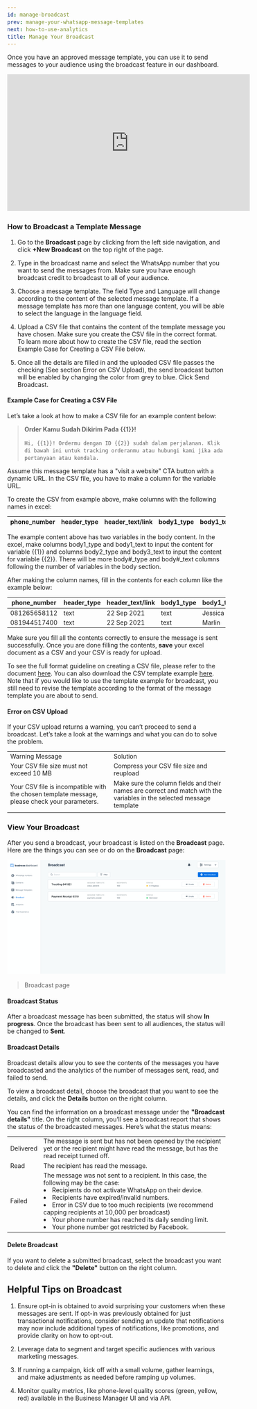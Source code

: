 ```yaml
---
id: manage-broadcast
prev: manage-your-whatsapp-message-templates
next: how-to-use-analytics
title: Manage Your Broadcast
---
```


Once you have an approved message template, you can use it to send messages to your audience using the broadcast feature in our dashboard. 

<iframe width="560" height="315" src="https://www.youtube.com/embed/smbHZW5qsIk" title="YouTube video player" frameborder="0" allow="accelerometer; autoplay; clipboard-write; encrypted-media; gyroscope; picture-in-picture" allowfullscreen></iframe>

### How to Broadcast a Template Message

1. Go to the **Broadcast** page by clicking from the left side navigation, and click **+New Broadcast** on the top right of the page. 

2. Type in the broadcast name and select the WhatsApp number that you want to send the messages from. Make sure you have enough broadcast credit to broadcast to all of your audience.

3. Choose a message template. The field Type and Language will change according to the content of the selected message template. If a message template has more than one language content, you will be able to select the language in the language field.

4. Upload a CSV file that contains the content of the template message you have chosen. Make sure you create the CSV file in the correct format. To learn more about how to create the CSV file, read the section Example Case for Creating a CSV File below.

5. Once all the details are filled in and the uploaded CSV file passes the checking (See section Error on CSV Upload), the send broadcast button will be enabled by changing the color from grey to blue. Click Send Broadcast. 

#### Example Case for Creating a CSV File

Let’s take a look at how to make a CSV file for an example content below:

> <b>Order Kamu Sudah Dikirim Pada {{1}}!</b>
>
> ```Hi, {{1}}! Ordermu dengan ID {{2}} sudah dalam perjalanan. Klik di bawah ini untuk tracking orderanmu atau hubungi kami jika ada pertanyaan atau kendala. ```

Assume this message template has a "visit a website" CTA button with a dynamic URL. In the CSV file, you have to make a column for the variable URL.

To create the CSV from example above, make columns with the following names in excel:


| phone_number | header_type | header_text/link | body1_type | body1_text | body2_type | body2_text | cta_website_variable |
| --- | --- | --- | --- | --- | --- | --- | --- |

The example content above has two variables in the body content. In the excel, make columns body1_type and body1_text to input the content for variable {{1}} and columns body2_type and body3_text to input the content for variable {{2}}. There will be more body#_type and body#_text columns following the number of variables in the body section.

After making the column names, fill in the contents for each column like the example below:


| phone_number | header_type | header_text/link | body1_type | body1_text | body2_type | body2_text | cta_website_variable |
| --- | --- | --- | --- | --- | --- | --- | --- |
| 081265658112 | text | 22 Sep 2021 | text | Jessica | text | 00289 | 704628471649372 |
| 081944517400 | text | 22 Sep 2021 | text | Marlin | text | 00300 | 174392047645389 |

Make sure you fill all the contents correctly to ensure the message is sent successfully. Once you are done filling the contents, **save** your excel document as a CSV and your CSV is ready for upload.

To see the full format guideline on creating a CSV file, please refer to the document [here](https://see-spaces.sgp1.digitaloceanspaces.com/business-dashboard/How%20to%20upload%20broadcast%20template%20message.pdf). You can also download the CSV template example [here](https://docs.google.com/spreadsheets/u/0/d/19MhdnZLytmh4iB5J-EVWYLhRrq6WcAYqkoe0jcOW3IU/edit). Note that if you would like to use the template example for broadcast, you still need to revise the template according to the format of the message template you are about to send.

#### Error on CSV Upload  

If your CSV upload returns a warning, you can’t proceed to send a broadcast. Let’s take a look at the warnings and what you can do to solve the problem. 

<table>
  <tr>
    <td>Warning Message</td>
    <td>Solution</td>
  </tr>
  <tr>
    <td>Your CSV file size must not exceed 10 MB</td>
    <td>Compress your CSV file size and reupload </td>
  </tr>
  <tr>
    <td>Your CSV file is incompatible with the chosen template message, please check your parameters. </td>
    <td>Make sure the column fields and their names are correct and match with the variables in the selected message template</td>
  </tr>
  <tr>
    <td></td>
    <td></td>
  </tr>
</table>


### View Your Broadcast

After you send a broadcast, your broadcast is listed on the **Broadcast** page. Here are the things you can see or do on the **Broadcast** page:

![Broadcast](./images/image-broadcast.png)

> Broadcast page

#### Broadcast Status

After a broadcast message has been submitted, the status will show **In progress**. Once the broadcast has been sent to all audiences, the status will be changed to **Sent**.

#### Broadcast Details

Broadcast details allow you to see the contents of the messages you have broadcasted and the analytics of the number of messages sent, read, and failed to send.  

To view a broadcast detail, choose the broadcast that you want to see the details, and click the **Details** button on the right column.

You can find the information on a broadcast message under the **"Broadcast details"** title. On the right column, you’ll see a broadcast report that shows the status of the broadcasted messages. Here’s what the status means:

<table>
  <tr>
    <td>Delivered</td>
    <td>The message is sent but has not been opened by the recipient yet or the recipient might have read the message, but has the read receipt turned off.   </td>
  </tr>
  <tr>
    <td>Read</td>
    <td>The recipient has read the message.</td>
  </tr>
  <tr>
    <td>Failed</td>
    <td>The message was not sent to a recipient. In this case, the following may be the case:
      <li>Recipients do not activate WhatsApp on their device.</li>
      <li>Recipients have expired/invalid numbers.</li>
      <li>Error in CSV due to too much recipients (we recommend capping recipients at 10,000 per broadcast)</li>
      <li>Your phone number has reached its daily sending limit.</li>
      <li>Your phone number got restricted by Facebook.</li>
    </td>
  </tr>
</table>


#### Delete Broadcast

If you want to delete a submitted broadcast, select the broadcast you want to delete and click the **"Delete"** button on the right column.

## Helpful Tips on Broadcast

1. Ensure opt-in is obtained to avoid surprising your customers when these messages are sent. If opt-in was previously obtained for just transactional notifications, consider sending an update that notifications may now include additional types of notifications, like promotions, and provide clarity on how to opt-out.

2. Leverage data to segment and target specific audiences with various marketing messages.

3. If running a campaign, kick off with a small volume, gather learnings, and make adjustments as needed before ramping up volumes.

4. Monitor quality metrics, like phone-level quality scores (green, yellow, red) available in the Business Manager UI and via API.

